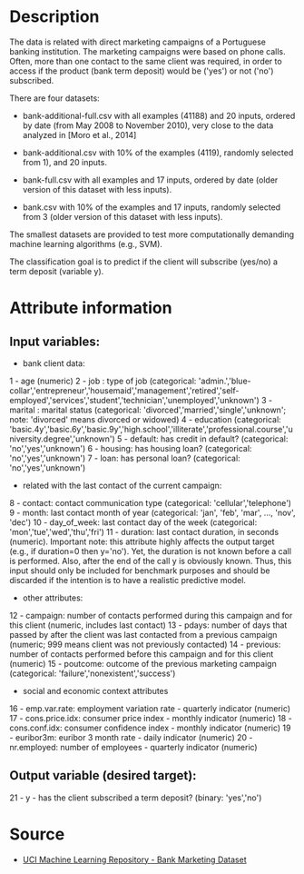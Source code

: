 

# Description

The data is related with direct marketing campaigns of a Portuguese banking
institution. The marketing campaigns were based on phone calls. Often, more than
one contact to the same client was required, in order to access if the product
(bank term deposit) would be ('yes') or not ('no') subscribed.


There are four datasets:

* bank-additional-full.csv with all examples (41188) and 20 inputs, ordered by
  date (from May 2008 to November 2010), very close to the data analyzed in
  [Moro et al., 2014]

* bank-additional.csv with 10% of the examples (4119), randomly selected from
  1), and 20 inputs.

* bank-full.csv with all examples and 17 inputs, ordered by date (older version
  of this dataset with less inputs).

* bank.csv with 10% of the examples and 17 inputs, randomly selected from 3
  (older version of this dataset with less inputs).

The smallest datasets are provided to test more computationally demanding
machine learning algorithms (e.g., SVM).

The classification goal is to predict if the client will subscribe (yes/no) a
term deposit (variable y).


# Attribute information

## Input variables:

* bank client data:

1 - age (numeric)
2 - job : type of job (categorical: 'admin.','blue-collar','entrepreneur','housemaid','management','retired','self-employed','services','student','technician','unemployed','unknown')
3 - marital : marital status (categorical: 'divorced','married','single','unknown'; note: 'divorced' means divorced or widowed)
4 - education (categorical: 'basic.4y','basic.6y','basic.9y','high.school','illiterate','professional.course','university.degree','unknown')
5 - default: has credit in default? (categorical: 'no','yes','unknown')
6 - housing: has housing loan? (categorical: 'no','yes','unknown')
7 - loan: has personal loan? (categorical: 'no','yes','unknown')

* related with the last contact of the current campaign:

8 - contact: contact communication type (categorical: 'cellular','telephone')
9 - month: last contact month of year (categorical: 'jan', 'feb', 'mar', ..., 'nov', 'dec')
10 - day_of_week: last contact day of the week (categorical: 'mon','tue','wed','thu','fri')
11 - duration: last contact duration, in seconds (numeric). Important note: this attribute highly affects the output target (e.g., if duration=0 then y='no'). Yet, the duration is not known before a call is performed. Also, after the end of the call y is obviously known. Thus, this input should only be included for benchmark purposes and should be discarded if the intention is to have a realistic predictive model.

* other attributes:

12 - campaign: number of contacts performed during this campaign and for this client (numeric, includes last contact)
13 - pdays: number of days that passed by after the client was last contacted from a previous campaign (numeric; 999 means client was not previously contacted)
14 - previous: number of contacts performed before this campaign and for this client (numeric)
15 - poutcome: outcome of the previous marketing campaign (categorical: 'failure','nonexistent','success')

* social and economic context attributes

16 - emp.var.rate: employment variation rate - quarterly indicator (numeric)
17 - cons.price.idx: consumer price index - monthly indicator (numeric)
18 - cons.conf.idx: consumer confidence index - monthly indicator (numeric)
19 - euribor3m: euribor 3 month rate - daily indicator (numeric)
20 - nr.employed: number of employees - quarterly indicator (numeric)

## Output variable (desired target):

21 - y - has the client subscribed a term deposit? (binary: 'yes','no')


# Source

* [UCI Machine Learning Repository - Bank Marketing Dataset](https://archive.ics.uci.edu/ml/datasets/Bank+Marketing#)
